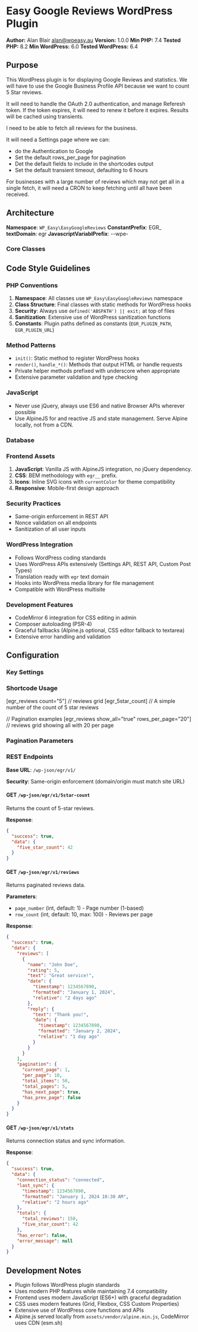 # Easy Google Reviews WordPress Plugin

**Author:** Alan Blair <alan@wpeasy.au>
**Version:** 1.0.0
**Min PHP:** 7.4
**Tested PHP:** 8.2
**Min WordPress:** 6.0
**Tested WordPress:** 6.4

## Purpose

This WordPress plugin is for displaying Google Reviews and statistics. We will have to use the Google Business Profile API because we want to count 5 Star reviews. 

It will need to handle the OAuth 2.0 authentication, and manage Referesh token. If the token expires, it will need to renew it before it expires. Results will be cached using transients.

I need to be able to fetch all reviews for the business.

It will need a Settings page where we can:
 - do the Authentication to Google
 - Set the default rows_per_page for pagination
 - Det the default fields to include in the shortcodes output
 - Set the default transient timeout, defaulting to 6 hours

 For businesses with a large number of reviews which may not get all in a single fetch, it will need a CRON to keep fetching until all have been received.

## Architecture

**Namespace**: `WP_Easy\EasyGoogleReviews`
**ConstantPrefix**: EGR_
**textDomain**: egr
**JavascriptVariablPrefix**: --wpe-


### Core Classes

## Code Style Guidelines

### PHP Conventions

1. **Namespace**: All classes use `WP_Easy\EasyGoogleReviews` namespace
2. **Class Structure**: Final classes with static methods for WordPress hooks
3. **Security**: Always use `defined('ABSPATH') || exit;` at top of files
4. **Sanitization**: Extensive use of WordPress sanitization functions
6. **Constants**: Plugin paths defined as constants (`EGR_PLUGIN_PATH`, `EGR_PLUGIN_URL`)

### Method Patterns

- `init()`: Static method to register WordPress hooks
- `render()`, `handle_*()`: Methods that output HTML or handle requests
- Private helper methods prefixed with underscore when appropriate
- Extensive parameter validation and type checking

### JavaScript
- Never use jQuery, always use ES6 and native Browser APIs wherever possible
- Use AlpineJS for and reactive JS and state management. Serve Alpine locally, not from a CDN.

### Database

### Frontend Assets

1. **JavaScript**: Vanilla JS with AlpineJS integration, no jQuery dependency.
2. **CSS**: BEM methodology with `egr__` prefix.
3. **Icons**: Inline SVG icons with `currentColor` for theme compatibility
4. **Responsive**: Mobile-first design approach

### Security Practices

- Same-origin enforcement in REST API
- Nonce validation on all endpoints
- Sanitization of all user inputs

### WordPress Integration

- Follows WordPress coding standards
- Uses WordPress APIs extensively (Settings API, REST API, Custom Post Types)
- Translation ready with `egr` text domain
- Hooks into WordPress media library for file management
- Compatible with WordPress multisite

### Development Features

- CodeMirror 6 integration for CSS editing in admin
- Composer autoloading (PSR-4)
- Graceful fallbacks (Alpine.js optional, CSS editor fallback to textarea)
- Extensive error handling and validation

## Configuration

### Key Settings

### Shortcode Usage

[egr_reviews count="5"] // reviews grid
[egr_5star_count] // A simple number of the count of 5 star reviews

// Pagination examples
[egr_reviews show_all="true" rows_per_page="20"] // reviews grid showing all with 20 per page

### Pagination Parameters

### REST Endpoints

**Base URL**: `/wp-json/egr/v1/`

**Security**: Same-origin enforcement (domain/origin must match site URL)

#### GET `/wp-json/egr/v1/5star-count`
Returns the count of 5-star reviews.

**Response**:
```json
{
  "success": true,
  "data": {
    "five_star_count": 42
  }
}
```

#### GET `/wp-json/egr/v1/reviews`
Returns paginated reviews data.

**Parameters**:
- `page_number` (int, default: 1) - Page number (1-based)
- `row_count` (int, default: 10, max: 100) - Reviews per page

**Response**:
```json
{
  "success": true,
  "data": {
    "reviews": [
      {
        "name": "John Doe",
        "rating": 5,
        "text": "Great service!",
        "date": {
          "timestamp": 1234567890,
          "formatted": "January 1, 2024",
          "relative": "2 days ago"
        },
        "reply": {
          "text": "Thank you!",
          "date": {
            "timestamp": 1234567890,
            "formatted": "January 2, 2024",
            "relative": "1 day ago"
          }
        }
      }
    ],
    "pagination": {
      "current_page": 1,
      "per_page": 10,
      "total_items": 50,
      "total_pages": 5,
      "has_next_page": true,
      "has_prev_page": false
    }
  }
}
```

#### GET `/wp-json/egr/v1/stats`
Returns connection status and sync information.

**Response**:
```json
{
  "success": true,
  "data": {
    "connection_status": "connected",
    "last_sync": {
      "timestamp": 1234567890,
      "formatted": "January 1, 2024 10:30 AM",
      "relative": "2 hours ago"
    },
    "totals": {
      "total_reviews": 150,
      "five_star_count": 42
    },
    "has_error": false,
    "error_message": null
  }
}
```

## Development Notes

- Plugin follows WordPress plugin standards
- Uses modern PHP features while maintaining 7.4 compatibility
- Frontend uses modern JavaScript (ES6+) with graceful degradation
- CSS uses modern features (Grid, Flexbox, CSS Custom Properties)
- Extensive use of WordPress core functions and APIs
- Alpine.js served locally from `assets/vendor/alpine.min.js`, CodeMirror uses CDN (esm.sh)
